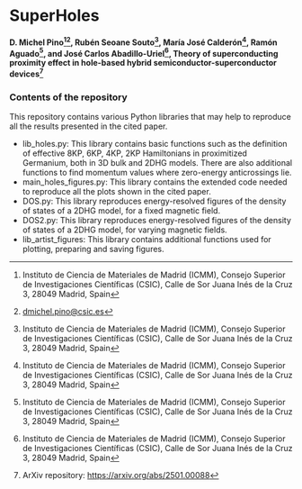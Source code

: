# SuperHoles

**D. Michel Pino[^1][^2], Rubén Seoane Souto[^1], María José Calderón[^1], Ramón Aguado[^1], and José Carlos Abadillo-Uriel[^1], Theory of superconducting proximity effect in hole-based hybrid semiconductor-superconductor devices[^3]**

[^1]: Instituto de Ciencia de Materiales de Madrid (ICMM), Consejo Superior de Investigaciones Científicas (CSIC), Calle de Sor Juana Inés de la Cruz 3, 28049 Madrid, Spain
[^2]: dmichel.pino@csic.es
[^3]: ArXiv repository: https://arxiv.org/abs/2501.00088

### Contents of the repository

This repository contains various Python libraries that may help to reproduce all the results presented in the cited paper.

- lib_holes.py: This library contains basic functions such as the definition of effective 8KP, 6KP, 4KP, 2KP Hamiltonians in proximitized Germanium, both in 3D bulk and 2DHG models. There are also additional functions to find momentum values where zero-energy anticrossings lie.
- main_holes_figures.py: This library contains the extended code needed to reproduce all the plots shown in the cited paper.
- DOS.py: This library reproduces energy-resolved figures of the density of states of a 2DHG model, for a fixed magnetic field.
- DOS2.py: This library reproduces energy-resolved figures of the density of states of a 2DHG model, for varying magnetic fields.
- lib_artist_figures: This library contains additional functions used for plotting, preparing and saving figures.
